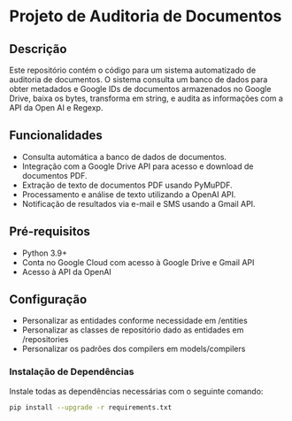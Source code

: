 # Projeto de Auditoria de Documentos

## Descrição
Este repositório contém o código para um sistema automatizado de auditoria de documentos.
O sistema consulta um banco de dados para obter metadados e Google IDs de documentos armazenados no Google Drive, baixa os bytes, transforma em string, e audita as informações com a API da Open AI e Regexp.

## Funcionalidades
- Consulta automática a banco de dados de documentos.
- Integração com a Google Drive API para acesso e download de documentos PDF.
- Extração de texto de documentos PDF usando PyMuPDF.
- Processamento e análise de texto utilizando a OpenAI API.
- Notificação de resultados via e-mail e SMS usando a Gmail API.

## Pré-requisitos
- Python 3.9+
- Conta no Google Cloud com acesso à Google Drive e Gmail API
- Acesso à API da OpenAI

## Configuração
- Personalizar as entidades conforme necessidade em /entities
- Personalizar as classes de repositório dado as entidades em /repositories
- Personalizar os padrões dos compilers em models/compilers

### Instalação de Dependências
Instale todas as dependências necessárias com o seguinte comando:
```bash
pip install --upgrade -r requirements.txt